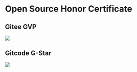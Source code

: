 # Open Source Honor Certificate

## Gitee GVP

<img src="/imgs/honorcert/gitee-GVP.jpg">



## Gitcode G-Star

<img src="/imgs/honorcert/gitcode-G-Star.jpg">
